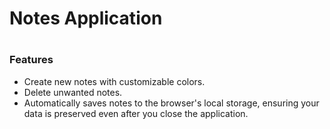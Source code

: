 # Notes Application

# <h3>Features</h3>
* Create new notes with customizable colors.
* Delete unwanted notes.
* Automatically saves notes to the browser's local storage, ensuring your data is preserved even after you close the application.